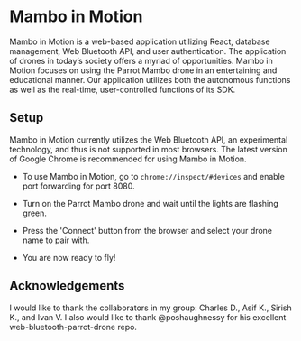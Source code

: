 # Mambo in Motion

Mambo in Motion is a web-based application utilizing React, database management, Web Bluetooth API, and user authentication.  The application of drones in today’s society offers a myriad of opportunities.  Mambo in Motion focuses on using the Parrot Mambo drone in an entertaining and educational manner.  Our application utilizes both the autonomous functions as well as the real-time, user-controlled functions of its SDK.

## Setup

Mambo in Motion currently utilizes the Web Bluetooth API, an experimental technology, and thus is not supported in most browsers.  The latest version of Google Chrome is recommended for using Mambo in Motion.

* To use Mambo in Motion, go to `chrome://inspect/#devices` and enable port forwarding for port 8080.

* Turn on the Parrot Mambo drone and wait until the lights are flashing green.

* Press the 'Connect' button from the browser and select your drone name to pair with.

* You are now ready to fly!

## Acknowledgements

I would like to thank the collaborators in my group: Charles D., Asif K., Sirish K., and Ivan V. I also would like to thank @poshaughnessy for his excellent web-bluetooth-parrot-drone repo. 
